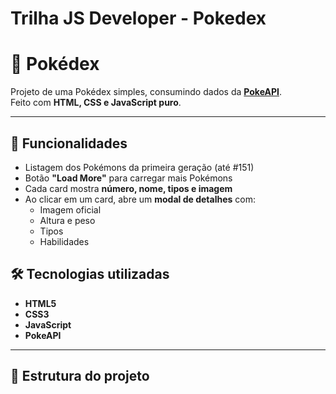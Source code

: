 # Trilha JS Developer - Pokedex
# 📱 Pokédex

Projeto de uma Pokédex simples, consumindo dados da **[PokeAPI](https://pokeapi.co/)**.  
Feito com **HTML, CSS e JavaScript puro**.

---

## 🚀 Funcionalidades
- Listagem dos Pokémons da primeira geração (até #151)
- Botão **"Load More"** para carregar mais Pokémons
- Cada card mostra **número, nome, tipos e imagem**
- Ao clicar em um card, abre um **modal de detalhes** com:
  - Imagem oficial
  - Altura e peso
  - Tipos
  - Habilidades

## 🛠️ Tecnologias utilizadas
- **HTML5**
- **CSS3**
- **JavaScript**
- **PokeAPI**

---

## 📂 Estrutura do projeto
